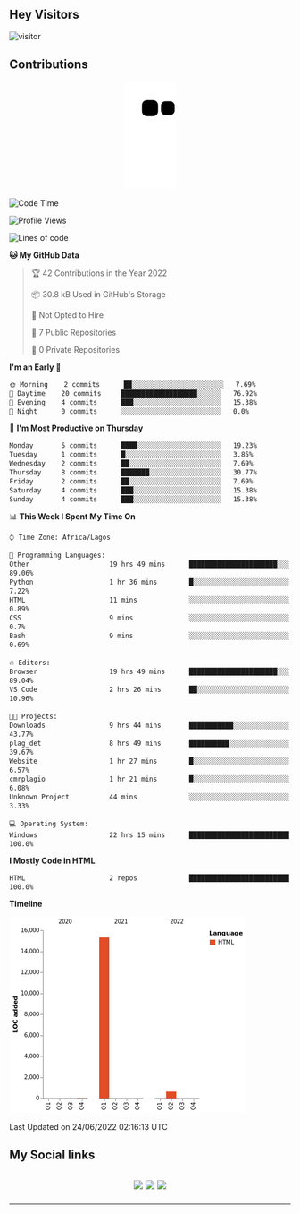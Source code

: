 ## Hey Visitors
![visitor](https://profile-counter.glitch.me/akum2/count.svg)

## Contributions
<p align="center">
  <img src="https://raw.githubusercontent.com/akum2/akum2/output/github-contribution-grid-snake.svg" />
</p>

<!--START_SECTION:waka-->
![Code Time](http://img.shields.io/badge/Code%20Time-30%20hrs%2014%20mins-blue)

![Profile Views](http://img.shields.io/badge/Profile%20Views-78-blue)

![Lines of code](https://img.shields.io/badge/From%20Hello%20World%20I%27ve%20Written-16%20Thousand%20lines%20of%20code-blue)

**🐱 My GitHub Data** 

> 🏆 42 Contributions in the Year 2022
 > 
> 📦 30.8 kB Used in GitHub's Storage 
 > 
> 🚫 Not Opted to Hire
 > 
> 📜 7 Public Repositories 
 > 
> 🔑 0 Private Repositories  
 > 
**I'm an Early 🐤** 

```text
🌞 Morning    2 commits      ██░░░░░░░░░░░░░░░░░░░░░░░   7.69% 
🌆 Daytime    20 commits     ███████████████████░░░░░░   76.92% 
🌃 Evening    4 commits      ███░░░░░░░░░░░░░░░░░░░░░░   15.38% 
🌙 Night      0 commits      ░░░░░░░░░░░░░░░░░░░░░░░░░   0.0%

```
📅 **I'm Most Productive on Thursday** 

```text
Monday       5 commits      ████░░░░░░░░░░░░░░░░░░░░░   19.23% 
Tuesday      1 commits      █░░░░░░░░░░░░░░░░░░░░░░░░   3.85% 
Wednesday    2 commits      ██░░░░░░░░░░░░░░░░░░░░░░░   7.69% 
Thursday     8 commits      ███████░░░░░░░░░░░░░░░░░░   30.77% 
Friday       2 commits      ██░░░░░░░░░░░░░░░░░░░░░░░   7.69% 
Saturday     4 commits      ███░░░░░░░░░░░░░░░░░░░░░░   15.38% 
Sunday       4 commits      ███░░░░░░░░░░░░░░░░░░░░░░   15.38%

```


📊 **This Week I Spent My Time On** 

```text
⌚︎ Time Zone: Africa/Lagos

💬 Programming Languages: 
Other                    19 hrs 49 mins      ██████████████████████░░░   89.06% 
Python                   1 hr 36 mins        █░░░░░░░░░░░░░░░░░░░░░░░░   7.22% 
HTML                     11 mins             ░░░░░░░░░░░░░░░░░░░░░░░░░   0.89% 
CSS                      9 mins              ░░░░░░░░░░░░░░░░░░░░░░░░░   0.7% 
Bash                     9 mins              ░░░░░░░░░░░░░░░░░░░░░░░░░   0.69%

🔥 Editors: 
Browser                  19 hrs 49 mins      ██████████████████████░░░   89.04% 
VS Code                  2 hrs 26 mins       ██░░░░░░░░░░░░░░░░░░░░░░░   10.96%

🐱‍💻 Projects: 
Downloads                9 hrs 44 mins       ███████████░░░░░░░░░░░░░░   43.77% 
plag_det                 8 hrs 49 mins       ██████████░░░░░░░░░░░░░░░   39.67% 
Website                  1 hr 27 mins        █░░░░░░░░░░░░░░░░░░░░░░░░   6.57% 
cmrplagio                1 hr 21 mins        █░░░░░░░░░░░░░░░░░░░░░░░░   6.08% 
Unknown Project          44 mins             ░░░░░░░░░░░░░░░░░░░░░░░░░   3.33%

💻 Operating System: 
Windows                  22 hrs 15 mins      █████████████████████████   100.0%

```

**I Mostly Code in HTML** 

```text
HTML                     2 repos             █████████████████████████   100.0%

```


**Timeline**

![Chart not found](https://raw.githubusercontent.com/akum2/akum2/main/charts/bar_graph.png) 


 Last Updated on 24/06/2022 02:16:13 UTC
<!--END_SECTION:waka-->

<h2>My Social links <h2>
<p align="center">
  <a href="https://twitter.com/Okobiona"><img src="https://img.shields.io/badge/twitter-%231DA1F2.svg?style=for-the-badge&logo=Twitter&logoColor=white"></a>
  <a href="https://www.linkedin.com/in/okobi-neris-akum-681bb4199"><img src="https://img.shields.io/badge/linkedin-%230077B5.svg?style=for-the-badge&logo=linkedin&logoColor=white"></a>
  <a href="https://instagram.com/Okobiona"><img src="https://img.shields.io/badge/instagram-%23E4405F.svg?style=for-the-badge&logo=Instagram&logoColor=white"></a>
</p>
<hr>

